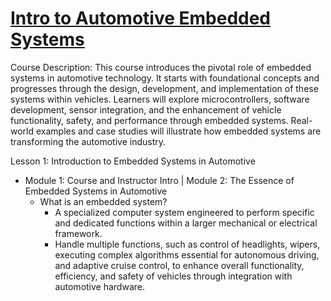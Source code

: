 # [Intro to Automotive Embedded Systems](https://www.coursera.org/learn/introduction-to-automotive-embedded-systems)

Course Description: This course introduces the pivotal role of embedded systems in automotive technology. It starts with foundational concepts and progresses through the design, development, and implementation of these systems within vehicles. Learners will explore microcontrollers, software development, sensor integration, and the enhancement of vehicle functionality, safety, and performance through embedded systems. Real-world examples and case studies will illustrate how embedded systems are transforming the automotive industry.

Lesson 1: Introduction to Embedded Systems in Automotive
  - Module 1: Course and Instructor Intro | Module 2: The Essence of Embedded Systems in Automotive
    - What is an embedded system? 
      - A specialized computer system engineered to perform specific and dedicated functions within a larger mechanical or electrical framework.
      - Handle multiple functions, such as control of headlights, wipers, executing complex algorithms essential for autonomous driving, and adaptive cruise control, to enhance overall functionality, efficiency, and safety of vehicles through integration with automotive hardware.
